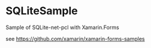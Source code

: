 # SQLiteSample
Sample of SQLite-net-pcl with  Xamarin.Forms

see https://github.com/xamarin/xamarin-forms-samples
